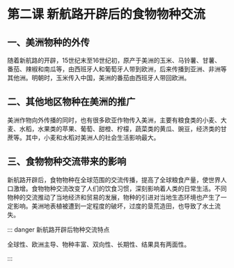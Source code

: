 # 第二课 新航路开辟后的食物物种交流

## 一、美洲物种的外传

随着新航路的开辟，15世纪末至16世纪初，原产于美洲的玉米、马铃薯、甘薯、番茄、辣椒和南瓜等，由西班牙人和葡萄牙人带到欧洲，后来传播到亚洲、非洲等其他洲。明朝时，玉米传入中国，美洲的番茄由西班牙人带回欧洲。

## 二、其他地区物种在美洲的推广

美洲作物向外传播的同时，也有很多欧亚作物传入美洲，主要有粮食类的小麦、大麦、水稻，水果类的苹果、葡萄、甜橙、柠檬，蔬菜类的黄瓜、豌豆，经济类的甘蔗等。其中，小麦和水稻对美洲人的社会生活影响最大。

## 三、食物物种交流带来的影响

新航路开辟后，食物物种在全球范围的交流传播，提高了全球粮食产量，使世界人口激增。食物物种交流改变了人们的饮食习惯，深刻影响着人类的日常生活。不同物种的交流推动了当地经济和贸易的发展，物种的引进对当地生态环境也产生了一定影响。美洲地表植被遭到一定程度的破坏，过度的垦荒造田，也导致了水土流失。

::: danger 新航路开辟后物种交流特点

全球性、欧洲主导、物种丰富、双向性、长期性、结果具有两面性。

:::
